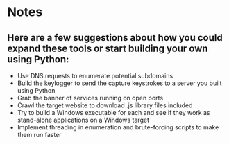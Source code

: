 # Notes
## Here are a few suggestions about how you could expand these tools or start building your own using Python:
- Use DNS requests to enumerate potential subdomains
- Build the keylogger to send the capture keystrokes to a server you built using Python
- Grab the banner of services running on open ports
- Crawl the target website to download .js library files included
- Try to build a Windows executable for each and see if they work as stand-alone applications on a Windows target
- Implement threading in enumeration and brute-forcing scripts to make them run faster
